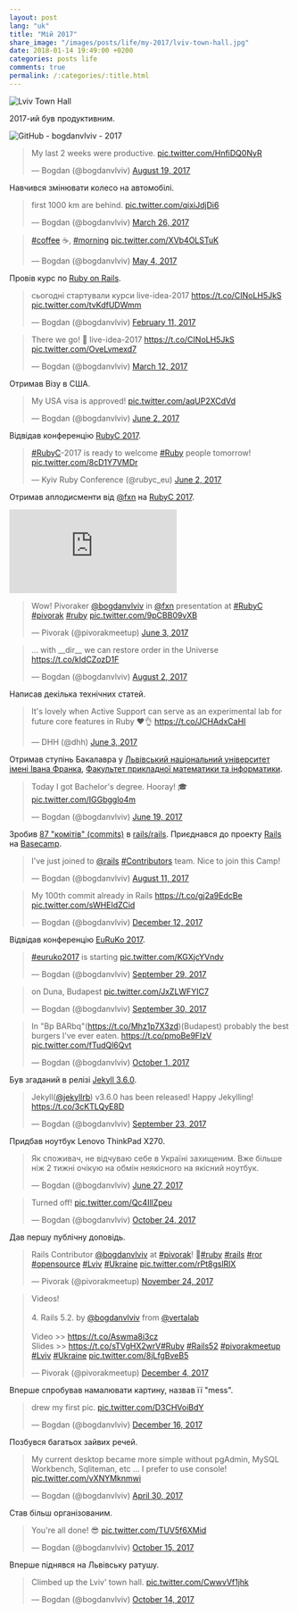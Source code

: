 ```yaml
---
layout: post
lang: "uk"
title: "Мій 2017"
share_image: "/images/posts/life/my-2017/lviv-town-hall.jpg"
date: 2018-01-14 19:49:00 +0200
categories: posts life
comments: true
permalink: /:categories/:title.html
---
```


<div class="picture">
  <img src="{{ "/images/posts/life/my-2017/lviv-town-hall.jpg" | absolute_url }}" title="Lviv Town Hall">
</div>

2017-ий був продуктивним.

<div class="picture">
  <img src="{{ "/images/posts/life/my-2017/github-1399-2017.png" | absolute_url }}" title="GitHub - bogdanvlviv - 2017">
</div>

<blockquote class="twitter-tweet" data-lang="en"><p lang="en" dir="ltr">My last 2 weeks were productive. <a href="https://t.co/HnfiDQ0NyR">pic.twitter.com/HnfiDQ0NyR</a></p>&mdash; Bogdan (@bogdanvlviv) <a href="https://twitter.com/bogdanvlviv/status/898980474290266112?ref_src=twsrc%5Etfw">August 19, 2017</a></blockquote>

Навчився змінювати колесо на автомобілі.

<blockquote class="twitter-tweet" data-lang="en"><p lang="en" dir="ltr">first 1000 km are behind. <a href="https://t.co/qixiJdjDi6">pic.twitter.com/qixiJdjDi6</a></p>&mdash; Bogdan (@bogdanvlviv) <a href="https://twitter.com/bogdanvlviv/status/846009888736235520?ref_src=twsrc%5Etfw">March 26, 2017</a></blockquote>

<blockquote class="twitter-tweet" data-lang="en"><p lang="und" dir="ltr"><a href="https://twitter.com/hashtag/coffee?src=hash&amp;ref_src=twsrc%5Etfw">#coffee</a> ☕, <a href="https://twitter.com/hashtag/morning?src=hash&amp;ref_src=twsrc%5Etfw">#morning</a> <a href="https://t.co/XVb4OLSTuK">pic.twitter.com/XVb4OLSTuK</a></p>&mdash; Bogdan (@bogdanvlviv) <a href="https://twitter.com/bogdanvlviv/status/859984511660171265?ref_src=twsrc%5Etfw">May 4, 2017</a></blockquote>

Провів курс по [Ruby on Rails](http://rubyonrails.org).

<blockquote class="twitter-tweet" data-lang="en"><p lang="uk" dir="ltr">cьогодні стартували курси live-idea-2017 <a href="https://t.co/CINoLH5JkS">https://t.co/CINoLH5JkS</a> <a href="https://t.co/tvKdfUDWmm">pic.twitter.com/tvKdfUDWmm</a></p>&mdash; Bogdan (@bogdanvlviv) <a href="https://twitter.com/bogdanvlviv/status/830498469320196099?ref_src=twsrc%5Etfw">February 11, 2017</a></blockquote>

<blockquote class="twitter-tweet" data-lang="en"><p lang="en" dir="ltr">There we go! 🎉 live-idea-2017 <a href="https://t.co/CINoLH5JkS">https://t.co/CINoLH5JkS</a> <a href="https://t.co/OveLvmexd7">pic.twitter.com/OveLvmexd7</a></p>&mdash; Bogdan (@bogdanvlviv) <a href="https://twitter.com/bogdanvlviv/status/841004074891935744?ref_src=twsrc%5Etfw">March 12, 2017</a></blockquote>

Отримав Візу в США.

<blockquote class="twitter-tweet" data-lang="en"><p lang="en" dir="ltr">My USA visa is approved! <a href="https://t.co/aqUP2XCdVd">pic.twitter.com/aqUP2XCdVd</a></p>&mdash; Bogdan (@bogdanvlviv) <a href="https://twitter.com/bogdanvlviv/status/870590273205796864?ref_src=twsrc%5Etfw">June 2, 2017</a></blockquote>

Відвідав конференцію [RubyC 2017](https://rubyc.eu).

<blockquote class="twitter-tweet" data-lang="en"><p lang="en" dir="ltr"><a href="https://twitter.com/hashtag/RubyC?src=hash&amp;ref_src=twsrc%5Etfw">#RubyC</a>-2017 is ready to welcome <a href="https://twitter.com/hashtag/Ruby?src=hash&amp;ref_src=twsrc%5Etfw">#Ruby</a> people tomorrow! <a href="https://t.co/8cD1Y7VMDr">pic.twitter.com/8cD1Y7VMDr</a></p>&mdash; Kyiv Ruby Conference (@rubyc_eu) <a href="https://twitter.com/rubyc_eu/status/870675884981837825?ref_src=twsrc%5Etfw">June 2, 2017</a></blockquote>

Отримав аплодисменти від [@fxn](https://twitter.com/fxn) на [RubyC 2017](https://rubyc.eu).

<iframe src="https://www.youtube.com/embed/P4hPUAY05nE?start=1553&end=1596" frameborder="0" allowfullscreen></iframe>

<blockquote class="twitter-tweet" data-lang="en"><p lang="en" dir="ltr">Wow! Pivoraker <a href="https://twitter.com/bogdanvlviv?ref_src=twsrc%5Etfw">@bogdanvlviv</a> in <a href="https://twitter.com/fxn?ref_src=twsrc%5Etfw">@fxn</a> presentation at <a href="https://twitter.com/hashtag/RubyC?src=hash&amp;ref_src=twsrc%5Etfw">#RubyC</a> <a href="https://twitter.com/hashtag/pivorak?src=hash&amp;ref_src=twsrc%5Etfw">#pivorak</a> <a href="https://twitter.com/hashtag/ruby?src=hash&amp;ref_src=twsrc%5Etfw">#ruby</a> <a href="https://t.co/9pCBB09vXB">pic.twitter.com/9pCBB09vXB</a></p>&mdash; Pivorak (@pivorakmeetup) <a href="https://twitter.com/pivorakmeetup/status/870931497531957248?ref_src=twsrc%5Etfw">June 3, 2017</a></blockquote>

<blockquote class="twitter-tweet" data-lang="en"><p lang="en" dir="ltr">... with __dir__ we can restore order in the Universe <a href="https://t.co/kIdCZozD1F">https://t.co/kIdCZozD1F</a></p>&mdash; Bogdan (@bogdanvlviv) <a href="https://twitter.com/bogdanvlviv/status/892633602059628544?ref_src=twsrc%5Etfw">August 2, 2017</a></blockquote>

Написав декілька технічних статей.

<blockquote class="twitter-tweet" data-lang="en"><p lang="en" dir="ltr">It&#39;s lovely when Active Support can serve as an experimental lab for future core features in Ruby ❤️👌 <a href="https://t.co/JCHAdxCaHI">https://t.co/JCHAdxCaHI</a></p>&mdash; DHH (@dhh) <a href="https://twitter.com/dhh/status/871034291786002433?ref_src=twsrc%5Etfw">June 3, 2017</a></blockquote>

Отримав ступінь Бакалавра у [Львівський національний університет імені Івана Франка](http://www.lnu.edu.ua), [Факультет прикладної математики та інформатики](http://ami.lnu.edu.ua).

<blockquote class="twitter-tweet" data-lang="en"><p lang="en" dir="ltr">Today I got Bachelor&#39;s degree. Hooray! 🎓 <a href="https://t.co/IGGbgglo4m">pic.twitter.com/IGGbgglo4m</a></p>&mdash; Bogdan (@bogdanvlviv) <a href="https://twitter.com/bogdanvlviv/status/876757480361086976?ref_src=twsrc%5Etfw">June 19, 2017</a></blockquote>

Зробив [87 "комітів" (commits)](http://contributors.rubyonrails.org/contributors/bogdanvlviv/commits/in-time-window/20170101-20171231) в [rails/rails](https://github.com/rails/rails).
Приєднався до проекту [Rails](https://3.basecamp.com/3076981/projects) на [Basecamp](https://basecamp.com).

<blockquote class="twitter-tweet" data-lang="en"><p lang="en" dir="ltr">I&#39;ve just joined to <a href="https://twitter.com/rails?ref_src=twsrc%5Etfw">@rails</a> <a href="https://twitter.com/hashtag/Contributors?src=hash&amp;ref_src=twsrc%5Etfw">#Contributors</a> team. Nice to join this Camp!</p>&mdash; Bogdan (@bogdanvlviv) <a href="https://twitter.com/bogdanvlviv/status/895899791078686724?ref_src=twsrc%5Etfw">August 11, 2017</a></blockquote>

<blockquote class="twitter-tweet" data-lang="en"><p lang="en" dir="ltr">My 100th commit already in Rails <a href="https://t.co/gj2a9EdcBe">https://t.co/gj2a9EdcBe</a> <a href="https://t.co/sWHEIdZCid">pic.twitter.com/sWHEIdZCid</a></p>&mdash; Bogdan (@bogdanvlviv) <a href="https://twitter.com/bogdanvlviv/status/940703322620743681?ref_src=twsrc%5Etfw">December 12, 2017</a></blockquote>

Відвідав конференцію [EuRuKo 2017](https://www.euruko2017.org).

<blockquote class="twitter-tweet" data-lang="en"><p lang="en" dir="ltr"><a href="https://twitter.com/hashtag/euruko2017?src=hash&amp;ref_src=twsrc%5Etfw">#euruko2017</a> is starting <a href="https://t.co/KGXjcYVndv">pic.twitter.com/KGXjcYVndv</a></p>&mdash; Bogdan (@bogdanvlviv) <a href="https://twitter.com/bogdanvlviv/status/913671238790402048?ref_src=twsrc%5Etfw">September 29, 2017</a></blockquote>

<blockquote class="twitter-tweet" data-lang="en"><p lang="in" dir="ltr">on Duna, Budapest <a href="https://t.co/JxZLWFYIC7">pic.twitter.com/JxZLWFYIC7</a></p>&mdash; Bogdan (@bogdanvlviv) <a href="https://twitter.com/bogdanvlviv/status/914203325045886977?ref_src=twsrc%5Etfw">September 30, 2017</a></blockquote>

<blockquote class="twitter-tweet" data-lang="en"><p lang="en" dir="ltr">In &quot;Bp BARbq&quot;(<a href="https://t.co/Mhz1p7X3zd">https://t.co/Mhz1p7X3zd</a>)(Budapest) probably the best burgers I&#39;ve ever eaten. <a href="https://t.co/pmoBe9FIzV">https://t.co/pmoBe9FIzV</a> <a href="https://t.co/fTudQl6Qvt">pic.twitter.com/fTudQl6Qvt</a></p>&mdash; Bogdan (@bogdanvlviv) <a href="https://twitter.com/bogdanvlviv/status/914605313885601792?ref_src=twsrc%5Etfw">October 1, 2017</a></blockquote>

Був згаданий в релізі [Jekyll 3.6.0](https://jekyllrb.com/news/2017/09/21/jekyll-3-6-0-released).

<blockquote class="twitter-tweet" data-lang="en"><p lang="da" dir="ltr">Jekyll(<a href="https://twitter.com/jekyllrb?ref_src=twsrc%5Etfw">@jekyllrb</a>) v3.6.0 has been released! Happy Jekylling! <a href="https://t.co/3cKTLQyE8D">https://t.co/3cKTLQyE8D</a></p>&mdash; Bogdan (@bogdanvlviv) <a href="https://twitter.com/bogdanvlviv/status/911672784891400198?ref_src=twsrc%5Etfw">September 23, 2017</a></blockquote>

Придбав ноутбук Lenovo ThinkPad X270.

<blockquote class="twitter-tweet" data-lang="en"><p lang="uk" dir="ltr">Як споживач, не відчуваю себе в Україні захищеним. Вже більше ніж 2 тижні очікую на обмін неякісного на якісний ноутбук.</p>&mdash; Bogdan (@bogdanvlviv) <a href="https://twitter.com/bogdanvlviv/status/879677278694801409?ref_src=twsrc%5Etfw">June 27, 2017</a></blockquote>

<blockquote class="twitter-tweet" data-lang="en"><p lang="en" dir="ltr">Turned off! <a href="https://t.co/Qc4IllZpeu">pic.twitter.com/Qc4IllZpeu</a></p>&mdash; Bogdan (@bogdanvlviv) <a href="https://twitter.com/bogdanvlviv/status/922963709613527040?ref_src=twsrc%5Etfw">October 24, 2017</a></blockquote>

Дав першу публічну доповідь.

<blockquote class="twitter-tweet" data-lang="en"><p lang="en" dir="ltr">Rails Contributor <a href="https://twitter.com/bogdanvlviv?ref_src=twsrc%5Etfw">@bogdanvlviv</a> at <a href="https://twitter.com/hashtag/pivorak?src=hash&amp;ref_src=twsrc%5Etfw">#pivorak</a>! 🙌<a href="https://twitter.com/hashtag/ruby?src=hash&amp;ref_src=twsrc%5Etfw">#ruby</a> <a href="https://twitter.com/hashtag/rails?src=hash&amp;ref_src=twsrc%5Etfw">#rails</a> <a href="https://twitter.com/hashtag/ror?src=hash&amp;ref_src=twsrc%5Etfw">#ror</a> <a href="https://twitter.com/hashtag/opensource?src=hash&amp;ref_src=twsrc%5Etfw">#opensource</a> <a href="https://twitter.com/hashtag/Lviv?src=hash&amp;ref_src=twsrc%5Etfw">#Lviv</a> <a href="https://twitter.com/hashtag/Ukraine?src=hash&amp;ref_src=twsrc%5Etfw">#Ukraine</a> <a href="https://t.co/rPt8gslRlX">pic.twitter.com/rPt8gslRlX</a></p>&mdash; Pivorak (@pivorakmeetup) <a href="https://twitter.com/pivorakmeetup/status/934117066784821250?ref_src=twsrc%5Etfw">November 24, 2017</a></blockquote>

<blockquote class="twitter-tweet" data-lang="en"><p lang="en" dir="ltr">Videos!<br><br>4. Rails 5.2. by <a href="https://twitter.com/bogdanvlviv?ref_src=twsrc%5Etfw">@bogdanvlviv</a> from <a href="https://twitter.com/vertalab?ref_src=twsrc%5Etfw">@vertalab</a> <br><br>Video &gt;&gt; <a href="https://t.co/Aswma8i3cz">https://t.co/Aswma8i3cz</a><br>Slides &gt;&gt; <a href="https://t.co/sTVgHX2wrV">https://t.co/sTVgHX2wrV</a><a href="https://twitter.com/hashtag/Ruby?src=hash&amp;ref_src=twsrc%5Etfw">#Ruby</a> <a href="https://twitter.com/hashtag/Rails52?src=hash&amp;ref_src=twsrc%5Etfw">#Rails52</a> <a href="https://twitter.com/hashtag/pivorakmeetup?src=hash&amp;ref_src=twsrc%5Etfw">#pivorakmeetup</a> <a href="https://twitter.com/hashtag/Lviv?src=hash&amp;ref_src=twsrc%5Etfw">#Lviv</a> <a href="https://twitter.com/hashtag/Ukraine?src=hash&amp;ref_src=twsrc%5Etfw">#Ukraine</a> <a href="https://t.co/8jLfgBveB5">pic.twitter.com/8jLfgBveB5</a></p>&mdash; Pivorak (@pivorakmeetup) <a href="https://twitter.com/pivorakmeetup/status/937777468903174145?ref_src=twsrc%5Etfw">December 4, 2017</a></blockquote>

Вперше спробував намалювати картину, назвав її "mess".

<blockquote class="twitter-tweet" data-lang="en"><p lang="en" dir="ltr">drew my first pic. <a href="https://t.co/D3CHVoiBdY">pic.twitter.com/D3CHVoiBdY</a></p>&mdash; Bogdan (@bogdanvlviv) <a href="https://twitter.com/bogdanvlviv/status/942037277827616768?ref_src=twsrc%5Etfw">December 16, 2017</a></blockquote>

Позбувся багатьох зайвих речей.

<blockquote class="twitter-tweet" data-lang="en"><p lang="en" dir="ltr">My current desktop became more simple without pgAdmin, MySQL Workbench, Sqliteman, etc ... I prefer to use console! <a href="https://t.co/vXNYMknmwi">pic.twitter.com/vXNYMknmwi</a></p>&mdash; Bogdan (@bogdanvlviv) <a href="https://twitter.com/bogdanvlviv/status/858749286900801538?ref_src=twsrc%5Etfw">April 30, 2017</a></blockquote>

Став більш організованим.

<blockquote class="twitter-tweet" data-lang="en"><p lang="en" dir="ltr">You&#39;re all done! 😎 <a href="https://t.co/TUV5f6XMid">pic.twitter.com/TUV5f6XMid</a></p>&mdash; Bogdan (@bogdanvlviv) <a href="https://twitter.com/bogdanvlviv/status/919671653470175233?ref_src=twsrc%5Etfw">October 15, 2017</a></blockquote>

Вперше піднявся на Львівську ратушу.

<blockquote class="twitter-tweet" data-lang="en"><p lang="en" dir="ltr">Climbed up the Lviv&#39; town hall. <a href="https://t.co/CwwvVf1jhk">pic.twitter.com/CwwvVf1jhk</a></p>&mdash; Bogdan (@bogdanvlviv) <a href="https://twitter.com/bogdanvlviv/status/919225505123102721?ref_src=twsrc%5Etfw">October 14, 2017</a></blockquote>
